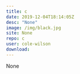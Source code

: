 ```yaml
---
title: c
date: 2019-12-04T18:14:05Z
desc: "None"
image: /img/black.jpg
site: None
repo: c
user: cole-wilson
download: 
---
```

None
